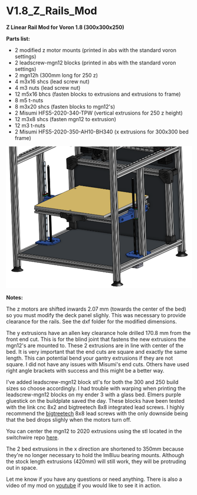 # V1.8_Z_Rails_Mod
**Z Linear Rail Mod for Voron 1.8 (300x300x250)**

**Parts list:**
* 2 modified z motor mounts (printed in abs with the standard voron settings)
* 2 leadscrew-mgn12 blocks (printed in abs with the standard voron settings)
* 2 mgn12h (300mm long for 250 z) 
* 4 m3x16 shcs (lead screw nut)
* 4 m3 nuts (lead screw nut)
* 12 m5x16 bhcs (fasten blocks to extrusions and extrusions to frame)
* 8 m5 t-nuts 
* 8 m3x20 shcs (fasten blocks to mgn12's)
* 2 Misumi HFS5-2020-340-TPW (vertical extrusions for 250 z height)
* 12 m3x8 shcs (fasten mgn12 to extrusion)
* 12 m3 t-nuts
* 2 Misumi HFS5-2020-350-AH10-BH340 (x extrusions for 300x300 bed frame)



![isoview1](isoview1.png)


**Notes:**

The z motors are shifted inwards 2.07 mm (towards the center of the bed) so you must modify the deck panel slighly. This was necessary to provide clearance for the rails. See the dxf folder for the modified dimensions.

The y extrusions have an allen key clearance hole drilled 170.8 mm from the front end cut. This is for the blind joint that fastens the new extrusions the mgn12's are mounted to. These 2 extrusions are in line with center of the bed. It is very important that the end cuts are square and exactly the same length. This can potential bend your gantry extrusions if they are not square. I did not have any issues with Misumi's end cuts. Others have used right angle brackets with success and this might be a better way.

I've added leadscrew-mgn12 block stl's for both the 300 and 250 build sizes so choose accordingly.
I had trouble with warping when printing the leadscrew-mgn12 blocks on my ender 3 with a glass bed. Elmers purple gluestick on the buildplate saved the day.
These blocks have been tested with the link cnc 8x2 and bigtreetech 8x8 integrated lead screws. I highly recommend the [bigtreetech](https://www.aliexpress.com/item/32977907686.html?spm=a2g0s.9042311.0.0.43bf4c4drPPHbq) 8x8 lead screws with the only downside being that the bed drops slighly when the motors turn off. 

You can center the mgn12 to 2020 extrusions using the stl located in the switchwire repo [here](https://github.com/VoronDesign/Voron-Switchwire/blob/master/STL/Gantry/2020_MGN12_guide_x2.stl).

The 2 bed extrusions in the x direction are shortened to 350mm because they're no longer necessary to hold the lm8luu bearing mounts. Although the stock length extrusions (420mm) will still work, they will be protruding out in space.

Let me know if you have any questions or need anything. There is also a video of my mod on [youtube](https://www.youtube.com/watch?v=qd7ciNlM-1k) if you would like to see it in action.

